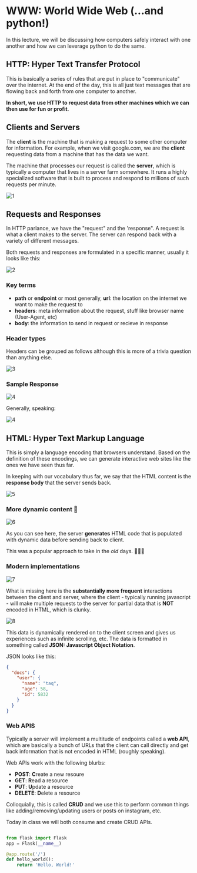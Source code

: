 # WWW: World Wide Web (...and python!)

In this lecture, we will be discussing how computers safely interact with one another and how we can leverage python to do the same.

## HTTP: Hyper Text Transfer Protocol

This is basically a series of rules that are put in place to "communicate" over the internet. At the end of the day, this is all just text messages that are flowing back and forth from one computer to another.

**In short, we use HTTP to request data from other machines which we can then use for fun or profit**.

## Clients and Servers

The **client** is the machine that is making a request to some other computer for information. For example, when we visit google.com, we are the **client** requesting data from a machine that has the data we want.

The machine that processes our request is called the **server**, which is typically a computer that lives in a server farm somewhere. It runs a highly specialized software that is built to process and respond to millions of such requests per minute.

![1](https://dzone.com/storage/temp/3794445-dig-2.png)

## Requests and Responses

In HTTP parlance, we have the "request" and the 'response". A request is what a client makes to the server. The server can respond back with a variety of different messages.

Both requests and responses are formulated in a specific manner, usually it looks like this:

![2](https://dpsvdv74uwwos.cloudfront.net/statics/img/drive/70so2pl_1isfech3j3uy0iow_upjs5twpwu.jpeg)

### Key terms

* **path** or **endpoint** or most generally, **url**: the location on the internet we want to make the request to
* **headers**: meta information about the request, stuff like browser name (User-Agent, etc)
* **body**: the information to send in request or recieve in response

### Header types

Headers can be grouped as follows although this is more of a trivia question than anything else.

![3](https://mdn.mozillademos.org/files/13821/HTTP_Request_Headers2.png)

### Sample Response

![4](https://1.bp.blogspot.com/-TaY2IVbMnlc/V6m0B9LUMRI/AAAAAAAAAgc/2bqzdMOVkcgwG9fG-5uDIJ7VmMLW1EJ9gCEw/s1600/http_response.png)

Generally, speaking:

![4](https://s3.amazonaws.com/cdn.freshdesk.com/data/helpdesk/attachments/production/1046558602/original/requestpacket-body.jpg?1477975936)

## HTML: Hyper Text Markup Language

This is simply a language encoding that browsers understand. Based on the definition of these encodings, we can generate interactive web sites like the ones we have seen thus far.

In keeping with our vocabulary thus far, we say that the HTML content is the **response body** that the server sends back.

![5](http://fhoerni.free.fr/comp/web_server_html.png)

### More dynamic content 🦖

![6](http://fhoerni.free.fr/comp/web_server_php.png)

As you can see here, the server **generates** HTML code that is populated with dynamic data before sending back to client.

This was a popular approach to take in the _old_ days. 🦖🦖🦖

### Modern implementations

![7](http://fhoerni.free.fr/comp/web_server_javascript.png)

What is missing here is the **substantially more frequent** interactions between the client and server, where the client - typically running javascript - will make multiple requests to the server for partial data that is **NOT** encoded in HTML, which is clunky.

![8](https://makoserver.net/blogmedia/Windows-Live-Writer/0088fc15aa6a_11190/browser-server-com_thumb_2.png)

This data is dynamically rendered on to the client screen and gives us experiences such as infinite scrolling, etc. The data is formatted in something called **JSON: Javascript Object Notation**.

JSON looks like this:

```json
{
  "docs": {
    "user": {
      "name": "taq",
      "age": 58,
      "id": 5832
    }
  }
}
```

### Web APIS

Typically a server will implement a multitude of endpoints called a **web API**, which are basically a bunch of URLs that the client can call directly and get back information that is not encoded in HTML (roughly speaking). 

Web APIs work with the following blurbs: 

* **POST**: **C**reate a new resoure
* **GET**:  **R**ead a resource
* **PUT**:  **U**pdate a resource
* **DELETE**: **D**elete a resource

Colloquially, this is called **CRUD** and we use this to perform common things like adding/removing/updating users or posts on instagram, etc.

Today in class we will both consume and create CRUD APIs.


```python

from flask import Flask
app = Flask(__name__)

@app.route('/')
def hello_world():
    return 'Hello, World!'
```

